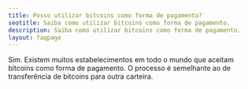 ```yaml
---
title: Posso utilizar bitcoins como forma de pagamento?
seotitle: Saiba como utilizar bitcoins como forma de pagamento.
description: Saiba como utilizar bitcoins como forma de pagamento.
layout: faqpage
---
```

Sim. Existem muitos estabelecimentos em todo o mundo que aceitam bitcoins como forma de pagamento. O processo é semelhante ao de transferência de bitcoins para outra carteira.
